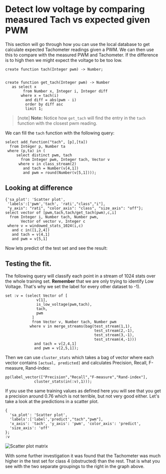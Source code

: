 # Detect low voltage by comparing measured Tach vs expected given PWM

This section will go through how you can use the local database to get calculate expected Tachometer readings given a PWM. We can then use this to compare with the measured PWM and Tachometer. If the difference is to high then we might expect the voltage to be too low.

```OSQL
create function tach(Integer pwm) -> Number;


create function get_tach(Integer pwm) -> Number
   as select x
        from Number x, Integer i, Integer diff
       where x = tach(i)
         and diff = abs(pwm - i)
         order by diff asc
         limit 1;
```

> [note] **Note:** Notice how `get_tach` will find the entry in the `tach` function with the closest pwm reading.

We can fill the `tach` function with the following query:

```OSQL
select add_function("tach", [p],[ta])
  from Integer p, Number ta
 where (p,ta) in (
     select distinct pwm, tach
       from Integer pwm, Integer tach, Vector v
      where v in class_stream(2)
        and tach = Number(v[4,1])
        and pwm = round(Number(v[5,1])));
```

## Looking at difference

```LIVE {"vis":"automatic"}
{'sa_plot': 'Scatter plot', 
 'labels':['pwm','tach', 'rati',"class","i"],
 "y_axis": "rati", "color_axis": "class", "size_axis": "off"};         
select vector of [pwm,tach,tach/get_tach(pwm),c,i]
  from Integer i, Number tach, Number pwm,
       Vector of vector v, Integer c
 where v = windowed_stats_1024(i,c)
   and c in([1,2,4])
   and tach = v[4,1]
   and pwm = v[5,1]
```

Now lets predict of the test set and see the result:

## Testing the fit.

The following query will classify each point in a stream of 1024 stats over the whole training set. **Remember** that we are only trying to identify  Low Voltage. That's why we set the label for every other dataset to -1).

```LIVE {"vis":"automatic"}
set :v = (select Vector of [
              v[1], 
              is_low_voltage(pwm,tach),
              tach,
              pwm
            ]
            from Vector v, Number tach, Number pwm
           where v in merge_streams(bag(test_stream(1,1),
                                        test_stream(2,-1),
                                        test_stream(3,-1),
                                        test_stream(4,-1)))
             and tach = v[2,4,1]
             and pwm = v[2,5,1]);
```

Then we can use `cluster_stats` which takes a bag of vector where each vector contains `[actual, predicted]` and calculates Precision, Recall, F-measure, Rand-index:

```LIVE
pp(label_vector(["Precision","Recall","F-measure","Rand-index"],
             cluster_stats(in(:v),1)));
```

If you use the same training values as defined here you will see that you get a precision around 0.76 which is not terrible, but not very good either. Let's take a look at the predictions in a scatter plot.

```LIVE {"vis":"automatic"}
{
  'sa_plot': 'Scatter plot', 
  'labels':['label','predict',"tach","pwm"],
  'x_axis': 'tach', 'y_axis': 'pwm', 'color_axis': 'predict',
  'size_axis': 'off'
};
:v
```

![Scatter plot matrix](https://s3.eu-north-1.amazonaws.com/assets.streamanalyze.com/stat_analysis/dbscan_res.png)

With some further investigation it was found that the Tachometer was much higher in the test set for class 4 (obstructed) than the rest. That is what you see with the two separate groupings to the right in the graph above.